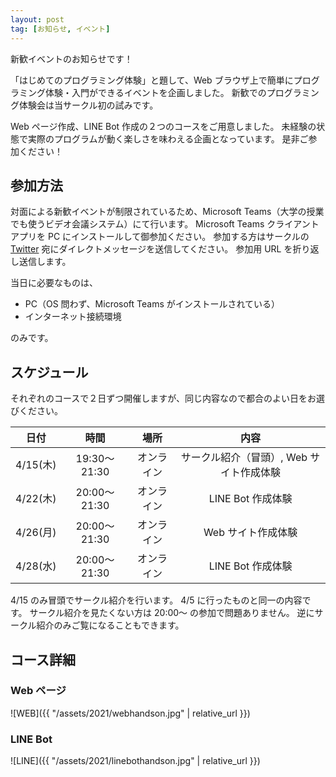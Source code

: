 ```yaml
---
layout: post
tag: [お知らせ, イベント]
---
```


新歓イベントのお知らせです！

「はじめてのプログラミング体験」と題して、Web ブラウザ上で簡単にプログラミング体験・入門ができるイベントを企画しました。
新歓でのプログラミング体験会は当サークル初の試みです。

Web ページ作成、LINE Bot 作成の２つのコースをご用意しました。
未経験の状態で実際のプログラムが動く楽しさを味わえる企画となっています。
是非ご参加ください！

## 参加方法

対面による新歓イベントが制限されているため、Microsoft Teams（大学の授業でも使うビデオ会議システム）にて行います。
Microsoft Teams クライアントアプリを PC にインストールして御参加ください。
参加する方はサークルの [Twitter](https://twitter.com/prog_g) 宛にダイレクトメッセージを送信してください。
参加用 URL を折り返し送信します。

当日に必要なものは、

- PC（OS 問わず、Microsoft Teams がインストールされている）
- インターネット接続環境

のみです。

## スケジュール

それぞれのコースで２日ずつ開催しますが、同じ内容なので都合のよい日をお選びください。

|   日付   |     時間     |    場所    |                   内容                   |
| :------: | :----------: | :--------: | :--------------------------------------: |
| 4/15(木) | 19:30〜21:30 | オンライン | サークル紹介（冒頭）, Web サイト作成体験 |
| 4/22(木) | 20:00〜21:30 | オンライン |            LINE Bot 作成体験             |
| 4/26(月) | 20:00〜21:30 | オンライン |            Web サイト作成体験            |
| 4/28(水) | 20:00〜21:30 | オンライン |            LINE Bot 作成体験             |

4/15 のみ冒頭でサークル紹介を行います。
4/5 に行ったものと同一の内容です。
サークル紹介を見たくない方は 20:00〜 の参加で問題ありません。
逆にサークル紹介のみご覧になることもできます。

## コース詳細

### Web ページ

![WEB]({{ "/assets/2021/webhandson.jpg" | relative_url }})

### LINE Bot

![LINE]({{ "/assets/2021/linebothandson.jpg" | relative_url }})
